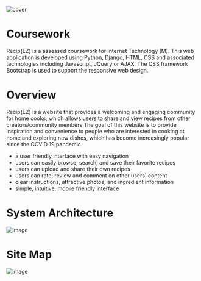
![cover](https://user-images.githubusercontent.com/26685910/222871259-dee07924-a8b9-4c33-b8c1-20b2b7f6cb25.png)

# Coursework
Recip(EZ) is a assessed coursework for Internet Technology (M). This web application is developed using Python, Django, HTML, CSS and associated technologies including Javascript, JQuery or AJAX. The CSS framework Bootstrap is used to support the responsive web design.

# Overview
Recip(EZ) is a website that provides a welcoming and engaging community for home cooks, which allows users to share and view recipes from other creators/community
members
The goal of this website is to provide inspiration and convenience to people who are interested in cooking at home and exploring new dishes, which has become increasingly popular since the COVID 19 pandemic.
- a user friendly interface with easy navigation
- users can easily browse, search, and save their favorite recipes
- users can upload and share their own recipes
- users can rate, review and comment on other users' content
- clear instructions, attractive photos, and ingredient information
- simple, intuitive, mobile friendly interface

# System Architecture
![image](https://user-images.githubusercontent.com/119539611/222837322-89a38d68-39f8-4740-9a02-2e8a35cb7761.png)

# Site Map
![image](https://user-images.githubusercontent.com/119539611/222839946-c4a3dd07-f0d9-4d88-b380-cc69473927ff.png)
